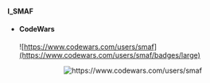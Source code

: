 #### I_SMAF
 - #### CodeWars
    ![https://www.codewars.com/users/smaf](https://www.codewars.com/users/smaf/badges/large)

<p align="center">
  <img src="https://www.codewars.com/users/smaf/badges/large" heigth="350" alt="https://www.codewars.com/users/smaf" title="CodeWars">
</p>
